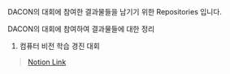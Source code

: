 DACON의 대회에 참여한 결과물들을 남기기 위한 Repositories 입니다.

DACON의 대회에 참여하여 결과물들에 대한 정리 

1. 컴퓨터 비전 학습 경진 대회
> [Notion Link](https://www.notion.so/DACON-602f938ba9714f4f89f77b8304b3b487)
